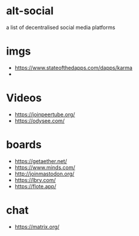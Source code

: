 # alt-social
a list of decentralised social media platforms

# imgs
- https://www.stateofthedapps.com/dapps/karma
- 
# Videos
- https://joinpeertube.org/
- https://odysee.com/

# boards
- https://getaether.net/
- https://www.minds.com/
- http://joinmastodon.org/
- https://lbry.com/
- https://flote.app/

# chat
- https://matrix.org/
